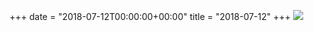 +++
date = "2018-07-12T00:00:00+00:00"
title = "2018-07-12"
+++
<img class="img-fluid" src="/2018-07-12.jpg" />

